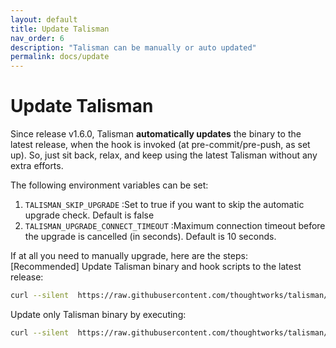 ```yaml
---
layout: default
title: Update Talisman
nav_order: 6
description: "Talisman can be manually or auto updated" 
permalink: docs/update
---
```


# Update Talisman
Since release v1.6.0, Talisman <b>automatically updates</b> the binary to the latest release, when the hook is invoked (at pre-commit/pre-push, as set up). So, just sit back, relax, and keep using the latest Talisman without any extra efforts.

The following environment variables can be set:

1. `TALISMAN_SKIP_UPGRADE` :Set to true if you want to skip the automatic upgrade check. Default is false
2. `TALISMAN_UPGRADE_CONNECT_TIMEOUT` :Maximum connection timeout before the upgrade is cancelled (in seconds). Default is 10 seconds.

If at all you need to manually upgrade, here are the steps:
<br>[Recommended] Update Talisman binary and hook scripts to the latest release:

```bash
curl --silent  https://raw.githubusercontent.com/thoughtworks/talisman/master/global_install_scripts/update_talisman.bash > /tmp/update_talisman.bash && /bin/bash /tmp/update_talisman.bash
```


Update only Talisman binary by executing:

```bash
curl --silent  https://raw.githubusercontent.com/thoughtworks/talisman/master/global_install_scripts/update_talisman.bash > /tmp/update_talisman.bash && /bin/bash /tmp/update_talisman.bash talisman-binary
```
